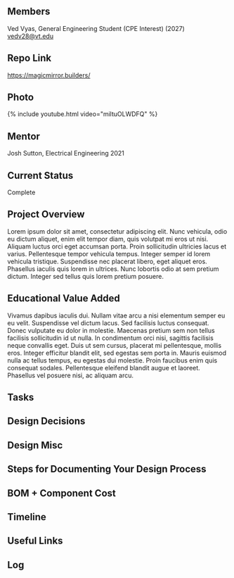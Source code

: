 ## Members
Ved Vyas, General Engineering Student (CPE Interest) (2027)
vedv28@vt.edu

## Repo Link
<a class="button is-link" href="https://magicmirror.builders/" >https://magicmirror.builders/</a>

## Photo
{% include youtube.html video="miltuOLWDFQ" %}

## Mentor
Josh Sutton, Electrical Engineering 2021

## Current Status
Complete

## Project Overview

Lorem ipsum dolor sit amet, consectetur adipiscing elit. Nunc vehicula, odio eu dictum aliquet, enim elit tempor diam, quis volutpat mi eros ut nisi. Aliquam luctus orci eget accumsan porta. Proin sollicitudin ultricies lacus et varius. Pellentesque tempor vehicula tempus. Integer semper id lorem vehicula tristique. Suspendisse nec placerat libero, eget aliquet eros. Phasellus iaculis quis lorem in ultrices. Nunc lobortis odio at sem pretium dictum. Integer sed tellus quis lorem pretium posuere.

## Educational Value Added

Vivamus dapibus iaculis dui. Nullam vitae arcu a nisi elementum semper eu eu velit. Suspendisse vel dictum lacus. Sed facilisis luctus consequat. Donec vulputate eu dolor in molestie. Maecenas pretium sem non tellus facilisis sollicitudin id ut nulla. In condimentum orci nisi, sagittis facilisis neque convallis eget. Duis ut sem cursus, placerat mi pellentesque, mollis eros. Integer efficitur blandit elit, sed egestas sem porta in. Mauris euismod nulla ac tellus tempus, eu egestas dui molestie. Proin faucibus enim quis consequat sodales. Pellentesque eleifend blandit augue et laoreet. Phasellus vel posuere nisi, ac aliquam arcu.

## Tasks

<!-- Your Text Here. See Example above -->

## Design Decisions

<!-- Your Text Here. See Example above -->

## Design Misc

<!-- Your Text Here. See Example above -->

## Steps for Documenting Your Design Process

<!-- Your Text Here. See Example above -->

## BOM + Component Cost

<!-- Your Text Here. See Example above -->

## Timeline

<!-- Your Text Here. See Example above -->

## Useful Links

<!-- Your Text Here. See Example above -->

## Log

<!-- Your Text Here. See Example above -->